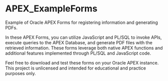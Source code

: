 # APEX_ExampleForms
Example of Oracle APEX Forms for registering information and generating PDFs.

In these APEX Forms, you can utilize JavaScript and PL/SQL to invoke APIs, execute queries to the APEX Database, and generate PDF files with the retrieved information. These forms leverage both native APEX functions and additional features implemented through PL/SQL and JavaScript code.

Feel free to download and test these forms on your Oracle APEX instance. This project is unlicensed and intended for educational and practice purposes only.

